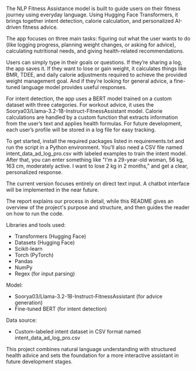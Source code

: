 The NLP Fitness Assistance model is built to guide users on their fitness journey using everyday language. Using Hugging Face Transformers, it brings together intent detection, calorie calculation, and personalized AI-driven fitness advice.

The app focuses on three main tasks: figuring out what the user wants to do (like logging progress, planning weight changes, or asking for advice), calculating nutritional needs, and giving health-related recommendations.

Users can simply type in their goals or questions. If they’re sharing a log, the app saves it. If they want to lose or gain weight, it calculates things like BMR, TDEE, and daily calorie adjustments required to achieve the provided weight management goal. And if they’re looking for general advice, a fine-tuned language model provides useful responses.

For intent detection, the app uses a BERT model trained on a custom dataset with three categories. For workout advice, it uses the Soorya03/Llama-3.2-1B-Instruct-FitnessAssistant model. Calorie calculations are handled by a custom function that extracts information from the user’s text and applies health formulas. For future development, each user’s profile will be stored in a log file for easy tracking.

To get started, install the required packages listed in requirements.txt and run the script in a Python environment. You’ll also need a CSV file named intent\_data\_ad\_log\_pro.csv with labeled examples to train the intent model. After that, you can enter something like "I'm a 29-year-old woman, 56 kg, 163 cm, moderately active. I want to lose 2 kg in 2 months," and get a clear, personalized response.

The current version focuses entirely on direct text input. A chatbot interface will be implemented in the near future.

The report explains our process in detail, while this README gives an overview of the project's purpose and structure, and then guides the reader on how to run the code.

Libraries and tools used:

* Transformers (Hugging Face)
* Datasets (Hugging Face)
* Scikit-learn
* Torch (PyTorch)
* Pandas
* NumPy
* Regex (for input parsing)

Model:

* Soorya03/Llama-3.2-1B-Instruct-FitnessAssistant (for advice generation)
* Fine-tuned BERT (for intent detection)

Data source:

* Custom-labeled intent dataset in CSV format named intent\_data\_ad\_log\_pro.csv

This project combines natural language understanding with structured health advice and sets the foundation for a more interactive assistant in future development stages.
